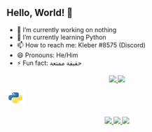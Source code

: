 ## Hello, World! 🍕

- 🔭 I’m currently working on nothing
- 🌱 I’m currently learning Python
- 📫 How to reach me: Kleber #8575 (Discord)
- 😄 Pronouns: He/Him
- ⚡ Fun fact: حقيقة ممتعة

<div align="center">
  <a href="https://github.com/klebo1">
  <img height="180em" src="https://github-readme-stats.vercel.app/api?username=klebo1&show_icons=true&theme=github_dark&include_all_commits=true&count_private=true"/>
  <img height="180em" src="https://github-readme-stats.vercel.app/api/top-langs/?username=klebo1&layout=compact&langs_count=7&theme=github_dark"/>
  </a>
</div>

<div style="display: inline_block"><br>
    <img align="center" alt="Klebo-Python" height="30" width="40" src="https://raw.githubusercontent.com/devicons/devicon/master/icons/python/python-original.svg">
</div>

##

<div align="center">
<a href="https://steamcommunity.com/id/klebo1/" target="_blank"><img src="https://img.shields.io/badge/Steam-000000?style=for-the-badge&logo=steam&logoColor=white">
<a href="https://www.youtube.com/channel/UCsv5hlNjjKya1591ibNuFiA" target="_blank"><img src="https://img.shields.io/badge/YouTube-FF0000?style=for-the-badge&logo=youtube&logoColor=white">
<a href="https://www.instagram.com/klebwrr/" target="_blank"><img src="https://img.shields.io/badge/Instagram-E4405F?style=for-the-badge&logo=instagram&logoColor=white">
  
</div>

